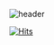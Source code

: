 ![header](https://capsule-render.vercel.app/api?type=wave&color=auto&height=300&section=header&text=capsule%20render&fontSize=90)

[![Hits](https://hits.seeyoufarm.com/api/count/incr/badge.svg?url=https%3A%2F%2Fgithub.com%2FCodesik%2Fhit-counter&count_bg=%2339BACD&title_bg=%2365CD78&icon=reddit.svg&icon_color=%23251212&title=hits&edge_flat=true)](https://hits.seeyoufarm.com)
